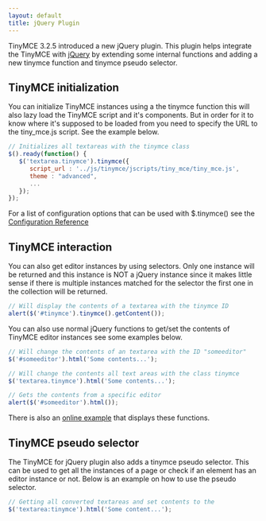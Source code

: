```yaml
---
layout: default
title: jQuery Plugin
---
```


TinyMCE 3.2.5 introduced a new jQuery plugin. This plugin helps integrate the TinyMCE with [jQuery](http://jquery.com/) by extending some internal functions and adding a new tinymce function and tinymce pseudo selector.

## TinyMCE initialization

You can initialize TinyMCE instances using a the tinymce function this will also lazy load the TinyMCE script and it's components. But in order for it to know where it's supposed to be loaded from you need to specify the URL to the tiny_mce.js script. See the example below.

```js
// Initializes all textareas with the tinymce class
$().ready(function() {
   $('textarea.tinymce').tinymce({
      script_url : '../js/tinymce/jscripts/tiny_mce/tiny_mce.js',
      theme : "advanced",
      ...
   });
});
```

For a list of configuration options that can be used with $.tinymce() see the [Configuration Reference](/reference/Configuration3x/)

## TinyMCE interaction

You can also get editor instances by using selectors. Only one instance will be returned and this instance is NOT a jQuery instance since it makes little sense if there is multiple instances matched for the selector the first one in the collection will be returned.

```js
// Will display the contents of a textarea with the tinymce ID
alert($('#tinymce').tinymce().getContent());
```

You can also use normal jQuery functions to get/set the contents of TinyMCE editor instances see some examples below.

```js
// Will change the contents of an textarea with the ID "someeditor"
$('#someeditor').html('Some contents...');

// Will change the contents all text areas with the class tinymce
$('textarea.tinymce').html('Some contents...');

// Gets the contents from a specific editor
alert($('#someeditor').html());
```

There is also an [online example](https://www.tinymce.com/docs/demo/full-featured/) that displays these functions.

## TinyMCE pseudo selector

The TinyMCE for jQuery plugin also adds a tinymce pseudo selector. This can be used to get all the instances of a page or check if an element has an editor instance or not. Below is an example on how to use the pseudo selector.

```js
// Getting all converted textareas and set contents to the
$('textarea:tinymce').html('Some content...');
```

